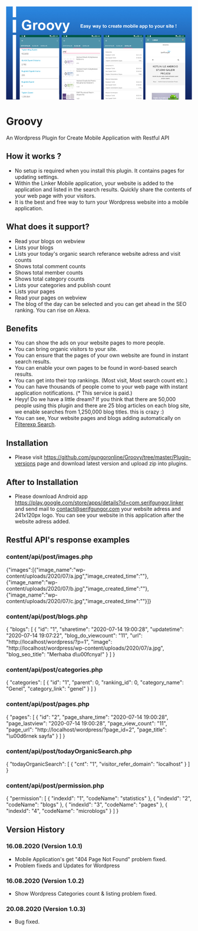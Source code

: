 ![Image of Groovy](groovy.jpg)

# Groovy
An Wordpress Plugin for Create Mobile Application with Restful API

## How it works ?
- No setup is required when you install this plugin. It contains pages for updating settings.
- Within the Linker Mobile application, your website is added to the application and listed in the search results. Quickly share the contents of your web page with your visitors.
- It is the best and free way to turn your Wordpress website into a mobile application.

## What does it support?
- Read your blogs on webview
- Lists your blogs
- Lists your today's organic search referance website adress and visit counts
- Shows total comment counts
- Shows total member counts
- Shows total category counts
- Lists your categories and publish count
- Lists your pages
- Read your pages on webview
- The blog of the day can be selected and you can get ahead in the SEO ranking. You can rise on Alexa.

## Benefits
- You can show the ads on your website pages to more people.
- You can bring organic visitors to your site.
- You can ensure that the pages of your own website are found in instant search results.
- You can enable your own pages to be found in word-based search results.
- You can get into their top rankings. (Most visit, Most search count etc.)
- You can have thousands of people come to your web page with instant application notifications. (* This service is paid.)
- Heyy! Do we have a little dream? If you think that there are 50,000 people using this plugin and there are 25 blog articles on each blog site, we enable searches from 1,250,000 blog titles. this is crazy :)
- You can see, Your website pages and blogs adding automatically on [Filterexp Search](http://filterexp.com). 

## Installation
- Please visit https://github.com/gungoronline/Groovy/tree/master/Plugin-versions page and download latest version and upload zip into plugins.

## After to Installation
- Please download Android app https://play.google.com/store/apps/details?id=com.serifgungor.linker and send mail to contact@serifgungor.com your website adress and 241x120px logo. You can see your website in this application after the website adress added.

## Restful API's response examples
### content/api/post/images.php
{"images":[{"image_name":"wp-content/uploads/2020/07/a.jpg","image_created_time":""},{"image_name":"wp-content/uploads/2020/07/b.jpg","image_created_time":""},{"image_name":"wp-content/uploads/2020/07/c.jpg","image_created_time":""}]}

### content/api/post/blogs.php
{
    "blogs": [
        {
            "id": "1",
            "sharetime": "2020-07-14 19:00:28",
            "updatetime": "2020-07-14 19:07:22",
            "blog_do_viewcount": "11",
            "url": "http:\/\/localhost\/wordpress\/?p=1",
            "image": "http:\/\/localhost\/wordpress\/wp-content\/uploads\/2020\/07\/a.jpg",
            "blog_seo_title": "Merhaba d\u00fcnya!"
        }
    ]
}

### content/api/post/categories.php
{
    "categories": [
        {
            "id": "1",
            "parent": 0,
            "ranking_id": 0,
            "category_name": "Genel",
            "category_link": "genel"
        }
    ]
}

### content/api/post/pages.php
{
    "pages": [
        {
            "id": "2",
            "page_share_time": "2020-07-14 19:00:28",
            "page_lastview": "2020-07-14 19:00:28",
            "page_view_count": "11",
            "page_url": "http:\/\/localhost\/wordpress\/?page_id=2",
            "page_title": "\u00d6rnek sayfa"
        }
    ]
}

### content/api/post/todayOrganicSearch.php
{
    "todayOrganicSearch": [
        {
            "cnt": "1",
            "visitor_refer_domain": "localhost"
        }
    ]
}

### content/api/post/permission.php
{
    "permission": [
        {
            "indexId": "1",
            "codeName": "statistics"
        },
        {
            "indexId": "2",
            "codeName": "blogs"
        },
        {
            "indexId": "3",
            "codeName": "pages"
        },
        {
            "indexId": "4",
            "codeName": "microblogs"
        }
    ]
}

## Version History
### 16.08.2020 (Version 1.0.1)
- Mobile Application's get "404 Page Not Found" problem fixed.
- Problem fixeds and Updates for Wordpress
### 16.08.2020 (Version 1.0.2)
- Show Wordpress Categories count & listing problem fixed.
### 20.08.2020 (Version 1.0.3)
- Bug fixed.

